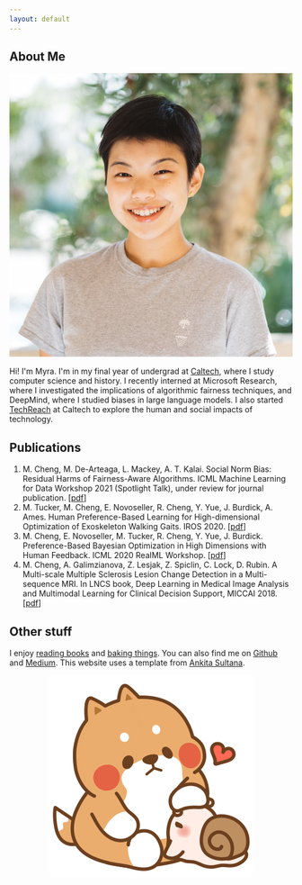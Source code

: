 ```yaml
---
layout: default
---
```


## About Me

<img class="profile-picture" src="imgs/me.jpg">

 Hi! I'm Myra. I'm in my final year of undergrad at [Caltech](https://cms.caltech.edu/news?keyword=Myra+Cheng), where I study computer science and history. I recently interned at Microsoft Research, where I investigated the implications of algorithmic fairness techniques, and DeepMind, where I studied biases in large language models. I also started [TechReach](https://techreach.clubs.caltech.edu/) at Caltech to explore the human and social impacts of technology. 

## Publications

1. M. Cheng, M. De-Arteaga, L. Mackey, A. T. Kalai. Social Norm Bias: Residual Harms of Fairness-Aware Algorithms. ICML Machine Learning for Data Workshop 2021 (Spotlight Talk), under review for journal publication. [[pdf](https://arxiv.org/pdf/2108.11056.pdf)]
2. M. Tucker, M. Cheng, E. Novoseller, R. Cheng, Y. Yue, J. Burdick, A. Ames. Human Preference-Based Learning for High-dimensional Optimization of Exoskeleton Walking Gaits. IROS 2020. [[pdf](https://arxiv.org/pdf/2003.06495.pdf)]
3. M. Cheng, E. Novoseller, M. Tucker, R. Cheng, Y. Yue, J. Burdick. Preference-Based Bayesian Optimization in High Dimensions with Human Feedback. ICML 2020 RealML Workshop. [[pdf](https://realworldml.github.io/files/cr/17_RealML_workshop_2020_LineCoSpar.pdf)]
4. M. Cheng, A. Galimzianova, Z. Lesjak, Z. Spiclin, C. Lock, D. Rubin. A Multi-scale Multiple Sclerosis Lesion Change Detection in a Multi-sequence MRI. In LNCS book, Deep Learning in Medical Image Analysis and Multimodal Learning for Clinical Decision Support, MICCAI 2018. [[pdf](https://web.stanford.edu/group/rubinlab/pubs/Cheng-2018-AMulti-scaleMultipleSclerosis.pdf)]

## Other stuff
I enjoy [reading books](books) and [baking things](http://instagram.com/tarobun). You can also find me on [Github](https://github.com/myracheng) and [Medium](https://medium.com/@myracheng). This website uses a template from [Ankita Sultana](https://github.com/ankitsultana). 

<center><img src="tontonsnail.gif"></center>

